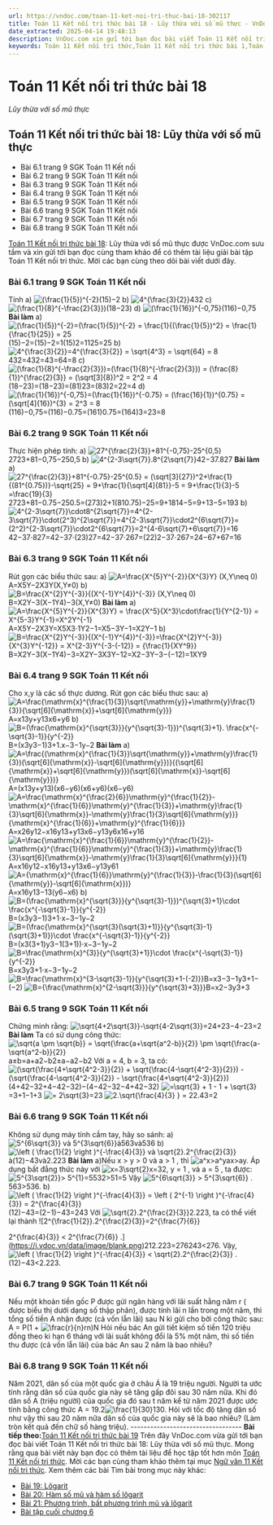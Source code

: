 ```yaml
---
url: https://vndoc.com/toan-11-ket-noi-tri-thuc-bai-18-302117
title: Toán 11 Kết nối tri thức bài 18 - Lũy thừa với số mũ thực - VnDoc.com
date_extracted: 2025-04-14 19:48:13
description: VnDoc.com xin gửi tới bạn đọc bài viết Toán 11 Kết nối tri thức bài 18: Lũy thừa với số mũ thực để bạn đọc cùng tham khảo nhé.
keywords: Toán 11 Kết nối tri thức,Toán 11 Kết nối tri thức bài 1,Toán lớp 11 Kết nối tri thức,bài tập toán 11 Kết nối tri thức,giải sgk toán 11 Kết nối tri thức,giải toán 11 Kết nối tri thức,toán 11 KNTT,toán 11 Kết nối,toán 11,giải toán 11 Kết nối tri thức bài 1,Toán 11 Kết nối tri thức bài 18 Lũy thừa với số mũ thực,bài 18 Lũy thừa với số mũ thực,Lũy thừa với số mũ thực,giải toán 11 Kết nối tri thức bài 1 Lũy thừa với số mũ thực
---
```


# Toán 11 Kết nối tri thức bài 18
 _Lũy thừa với số mũ thực_
## Toán 11 Kết nối tri thức bài 18: Lũy thừa với số mũ thực
  * Bài 6.1 trang 9 SGK Toán 11 Kết nối
  * Bài 6.2 trang 9 SGK Toán 11 Kết nối
  * Bài 6.3 trang 9 SGK Toán 11 Kết nối
  * Bài 6.4 trang 9 SGK Toán 11 Kết nối
  * Bài 6.5 trang 9 SGK Toán 11 Kết nối
  * Bài 6.6 trang 9 SGK Toán 11 Kết nối
  * Bài 6.7 trang 9 SGK Toán 11 Kết nối
  * Bài 6.8 trang 9 SGK Toán 11 Kết nối

[Toán 11 Kết nối tri thức bài 18](<https://vndoc.com/toan-11-ket-noi-tri-thuc-bai-18-302117>): Lũy thừa với số mũ thực được VnDoc.com sưu tầm và xin gửi tới bạn đọc cùng tham khảo để có thêm tài liệu giải bài tập Toán 11 Kết nối tri thức. Mời các bạn cùng theo dõi bài viết dưới đây.
### Bài 6.1 trang 9 SGK Toán 11 Kết nối
Tính
a\) ![\(\\frac{1}{5}\)^{-2}](https://i.vdoc.vn/data/image/blank.png)\(15\)−2
b\) ![4^{\\frac{3}{2}}](https://i.vdoc.vn/data/image/blank.png)432
c\) ![\(\\frac{1}{8}^{-\\frac{2}{3}}\)](https://i.vdoc.vn/data/image/blank.png)\(18−23\)
d\) ![\(\\frac{1}{16}\)^{-0,75}](https://i.vdoc.vn/data/image/blank.png)\(116\)−0,75
**Bài làm**
a\) ![\(\\frac{1}{5}\)^{-2}=\(\\frac{1}{5}\)^{-2} = \\frac{1}{\(\\frac{1}{5}\)^2} = \\frac{1}{\\frac{1}{25}} = 25](https://i.vdoc.vn/data/image/blank.png)\(15\)−2=\(15\)−2=1\(15\)2=1125=25
b\) ![4^{\\frac{3}{2}}=4^{\\frac{3}{2}} = \\sqrt{4^3} = \\sqrt{64} = 8](https://i.vdoc.vn/data/image/blank.png)432=432=43=64=8
c\) ![\(\\frac{1}{8}^{-\\frac{2}{3}}\)=\(\\frac{1}{8}^{-\\frac{2}{3}}\) = \(\\frac{8}{1}\)^{\\frac{2}{3}} = \(\\sqrt\[3\]{8}\)^2 = 2^2 = 4](https://i.vdoc.vn/data/image/blank.png)\(18−23\)=\(18−23\)=\(81\)23=\(83\)2=22=4
d\) ![\(\\frac{1}{16}\)^{-0,75}=\(\\frac{1}{16}\)^{-0.75} = \(\\frac{16}{1}\)^{0.75} = \(\\sqrt\[4\]{16}\)^{3} = 2^3 = 8](https://i.vdoc.vn/data/image/blank.png)\(116\)−0,75=\(116\)−0.75=\(161\)0.75=\(164\)3=23=8
### Bài 6.2 trang 9 SGK Toán 11 Kết nối
Thực hiện phép tính:
a\) ![27^{\\frac{2}{3}}+81^{-0,75}-25^{0,5}](https://i.vdoc.vn/data/image/blank.png)2723+81−0,75−250,5
b\) ![4^{2-3\\sqrt{7}}.8^{2\\sqrt{7}}](https://i.vdoc.vn/data/image/blank.png)42−37.827
**Bài làm**
a\) ![27^{\\frac{2}{3}}+81^{-0.75}-25^{0.5} = \(\\sqrt\[3\]{27}\)^2+\\frac{1}{\(81^{0.75}\)}-\\sqrt{25} = 9+\\frac{1}{\\sqrt\[4\]{81}}-5 = 9+\\frac{1}{3}-5 =\\frac{19}{3}](https://i.vdoc.vn/data/image/blank.png)2723+81−0.75−250.5=\(273\)2+1\(810.75\)−25=9+1814−5=9+13−5=193
b\) ![4^{2-3\\sqrt{7}}\\cdot8^{2\\sqrt{7}}=4^{2-3\\sqrt{7}}\\cdot\(2^3\)^{2\\sqrt{7}}=4^{2-3\\sqrt{7}}\\cdot2^{6\\sqrt{7}}=\(2^2\)^{2-3\\sqrt{7}}\\cdot2^{6\\sqrt{7}}=2^{4-6\\sqrt{7}+6\\sqrt{7}}=16](https://i.vdoc.vn/data/image/blank.png)42−37⋅827=42−37⋅\(23\)27=42−37⋅267=\(22\)2−37⋅267=24−67+67=16
### Bài 6.3 trang 9 SGK Toán 11 Kết nối
Rút gọn các biểu thức sau:
a\) ![A=\\frac{X^{5}Y^{-2}}{X^{3}Y} \(X,Y\\neq 0\)](https://i.vdoc.vn/data/image/blank.png)A=X5Y−2X3Y\(X,Y≠0\)
b\) ![B=\\frac{X^{2}Y^{-3}}{\(X^{-1}Y^{4}\)^{-3}} \(X,Y\\neq 0\)](https://i.vdoc.vn/data/image/blank.png)B=X2Y−3\(X−1Y4\)−3\(X,Y≠0\)
**Bài làm**
a\) ![A=\\frac{X^{5}Y^{-2}}{X^{3}Y} = \\frac{X^5}{X^3}\\cdot\\frac{1}{Y^{2-1}} = X^{5-3}Y^{-1}=X^2Y^{-1}](https://i.vdoc.vn/data/image/blank.png)A=X5Y−2X3Y=X5X3⋅1Y2−1=X5−3Y−1=X2Y−1
b\) ![B=\\frac{X^{2}Y^{-3}}{\(X^{-1}Y^{4}\)^{-3}}=\\frac{X^{2}Y^{-3}}{X^{3}Y^{-12}} = X^{2-3}Y^{-3-\(-12\)} = {\\frac{1}{XY^9}}](https://i.vdoc.vn/data/image/blank.png)B=X2Y−3\(X−1Y4\)−3=X2Y−3X3Y−12=X2−3Y−3−\(−12\)=1XY9
### Bài 6.4 trang 9 SGK Toán 11 Kết nối
Cho x,y là các số thực dương. Rút gọn các biểu thưc sau:
a\) ![A=\\frac{\\mathrm{x}^{\\frac{1}{3}}\\sqrt{\\mathrm{y}}+\\mathrm{y}\\frac{1}{3}}{\\sqrt\[6\]{\\mathrm{x}}+\\sqrt\[6\]{\\mathrm{y}}}](https://i.vdoc.vn/data/image/blank.png)A=x13y+y13x6+y6
b\) ![B=\(\\frac{\\mathrm{x}^{\\sqrt{3}}}{y^{\\sqrt{3}-1}}\)^{\\sqrt{3}+1}. \\frac{x^{-\\sqrt{3}-1}}{y^{-2}}](https://i.vdoc.vn/data/image/blank.png)B=\(x3y3−1\)3+1.x−3−1y−2
**Bài làm**
a\) ![A=\\frac{\(\\mathrm{x}^{\\frac{1}{3}}\\sqrt{\\mathrm{y}}+\\mathrm{y}\\frac{1}{3}\)\(\\sqrt\[6\]{\\mathrm{x}}-\\sqrt\[6\]{\\mathrm{y}}\)}{\(\\sqrt\[6\]{\\mathrm{x}}+\\sqrt\[6\]{\\mathrm{y}}\)\(\\sqrt\[6\]{\\mathrm{x}}-\\sqrt\[6\]{\\mathrm{y}}\)}](https://i.vdoc.vn/data/image/blank.png)A=\(x13y+y13\)\(x6−y6\)\(x6+y6\)\(x6−y6\)
![A=\\frac{\\mathrm{x}^{\\frac{2}{6}}\\mathrm{y}^{\\frac{1}{2}}-\\mathrm{x}^{\\frac{1}{6}}\\mathrm{y}^{\\frac{1}{3}}+\\mathrm{y}\\frac{1}{3}\\sqrt\[6\]{\\mathrm{x}}-\\mathrm{y}\\frac{1}{3}\\sqrt\[6\]{\\mathrm{y}}}{\\mathrm{x}^{\\frac{1}{6}}+\\mathrm{y}^{\\frac{1}{6}}}](https://i.vdoc.vn/data/image/blank.png)A=x26y12−x16y13+y13x6−y13y6x16+y16
![A=\\frac{\\mathrm{x}^{\\frac{1}{6}}\\mathrm{y}^{\\frac{1}{2}}-\\mathrm{x}^{\\frac{1}{6}}\\mathrm{y}^{\\frac{1}{3}}+\\mathrm{y}\\frac{1}{3}\\sqrt\[6\]{\\mathrm{x}}-\\mathrm{y}\\frac{1}{3}\\sqrt\[6\]{\\mathrm{y}}}{1}](https://i.vdoc.vn/data/image/blank.png)A=x16y12−x16y13+y13x6−y13y61
![A={\\mathrm{x}^{\\frac{1}{6}}\\mathrm{y}^{\\frac{1}{3}}-\\frac{1}{3}\(\\sqrt\[6\]{\\mathrm{y}}-\\sqrt\[6\]{\\mathrm{x}}\)}](https://i.vdoc.vn/data/image/blank.png)A=x16y13−13\(y6−x6\)
b\) ![B=\(\\frac{\\mathrm{x}^{\\sqrt{3}}}{y^{\\sqrt{3}-1}}\)^{\\sqrt{3}+1}\\cdot \\frac{x^{-\\sqrt{3}-1}}{y^{-2}}](https://i.vdoc.vn/data/image/blank.png)B=\(x3y3−1\)3+1⋅x−3−1y−2
![B=\(\\frac{\\mathrm{x}^{\\sqrt{3}\(\\sqrt{3}+1\)}}{y^{\\sqrt{3}-1}\(\\sqrt{3}+1\)}\)\\cdot \\frac{x^{-\\sqrt{3}-1}}{y^{-2}}](https://i.vdoc.vn/data/image/blank.png)B=\(x3\(3+1\)y3−1\(3+1\)\)⋅x−3−1y−2
![B=\\frac{\\mathrm{x}^{3}}{y^{\\sqrt{3}+1}}\\cdot \\frac{x^{-\\sqrt{3}-1}}{y^{-2}}](https://i.vdoc.vn/data/image/blank.png)B=x3y3+1⋅x−3−1y−2
![B=\\frac{\\mathrm{x}^{3-\\sqrt{3}-1}}{y^{\\sqrt{3}+1-\(-2\)}}](https://i.vdoc.vn/data/image/blank.png)B=x3−3−1y3+1−\(−2\)
![B={\\frac{\\mathrm{x}^{2-\\sqrt{3}}}{y^{\\sqrt{3}+3}}}](https://i.vdoc.vn/data/image/blank.png)B=x2−3y3+3
### Bài 6.5 trang 9 SGK Toán 11 Kết nối
Chứng minh rằng: ![\\sqrt{4+2\\sqrt{3}}-\\sqrt{4-2\\sqrt{3}}=2](https://i.vdoc.vn/data/image/blank.png)4+23−4−23=2
**Bài làm**
Ta có sử dụng công thức: ![\\sqrt{a \\pm \\sqrt{b}} = \\sqrt{\\frac{a+\\sqrt{a^2-b}}{2}} \\pm \\sqrt{\\frac{a-\\sqrt{a^2-b}}{2}}](https://i.vdoc.vn/data/image/blank.png)a±b=a+a2−b2±a−a2−b2
Với a = 4, b = 3, ta có:
![\(\\sqrt{\\frac{4+\\sqrt{4^2-3}}{2}} + \\sqrt{\\frac{4-\\sqrt{4^2-3}}{2}}\) -\(\\sqrt{\\frac{4-\\sqrt{4^2-3}}{2}} - \\sqrt{\\frac{4+\\sqrt{4^2-3}}{2}}\)](https://i.vdoc.vn/data/image/blank.png)\(4+42−32+4−42−32\)−\(4−42−32−4+42−32\)
![=\\sqrt{3} + 1 - 1 + \\sqrt{3}](https://i.vdoc.vn/data/image/blank.png)=3+1−1+3
![= 2\\sqrt{3}](https://i.vdoc.vn/data/image/blank.png)=23
![2.\\sqrt{\\frac{4}{3} } = 2](https://i.vdoc.vn/data/image/blank.png)2.43=2
### Bài 6.6 trang 9 SGK Toán 11 Kết nối
Không sử dụng máy tính cầm tay, hãy so sánh:
a\) ![5^{6\\sqrt{3}} và 5^{3\\sqrt{6}}](https://i.vdoc.vn/data/image/blank.png)à563và536
b\) ![\\left \( \\frac{1}{2} \\right \)^{-\\frac{4}{3}} và \\sqrt{2}.2^{\\frac{2}{3}}](https://i.vdoc.vn/data/image/blank.png)à\(12\)−43và2.223
**Bài làm**
a\)Nếu x > y > 0 và a > 1 , thì ![a^x>a^y](https://i.vdoc.vn/data/image/blank.png)ax>ay.
Áp dụng bất đẳng thức này với ![x=3\\sqrt{2}](https://i.vdoc.vn/data/image/blank.png)x=32, y = 1 , và a = 5 , ta được: ![5^{3\\sqrt{2}}> 5^{1}=5](https://i.vdoc.vn/data/image/blank.png)532>51=5
Vậy ![5^{6\\sqrt{3}} > 5^{3\\sqrt{6}} .](https://i.vdoc.vn/data/image/blank.png)563>536.
b\) ![\\left \( \\frac{1}{2} \\right \)^{-\\frac{4}{3}} = \\left \( 2^{-1} \\right \)^{-\\frac{4}{3}} = 2^{\\frac{4}{3}}](https://i.vdoc.vn/data/image/blank.png)\(12\)−43=\(2−1\)−43=243
Với ![\\sqrt{2}.2^{\\frac{2}{3}}](https://i.vdoc.vn/data/image/blank.png)2.223, ta có thể viết lại thành ![2^{\\frac{1}{2}}.2^{\\frac{2}{3}}=2^{\\frac{7}{6}}

2^{\\frac{4}{3}} < 2^{\\frac{7}{6}} .](https://i.vdoc.vn/data/image/blank.png)212.223=276243<276.
Vậy, ![\\left \( \\frac{1}{2} \\right \)^{-\\frac{4}{3}} < \\sqrt{2}.2^{\\frac{2}{3}} .](https://i.vdoc.vn/data/image/blank.png)\(12\)−43<2.223.
### Bài 6.7 trang 9 SGK Toán 11 Kết nối
Nếu một khoản tiền gốc P được gửi ngân hàng với lãi suất hằng năm r \( được biểu thị dưới dạng số thập phân\), được tính lãi n lần trong một năm, thì tổng số tiền A nhận được \(cả vốn lẫn lãi\) sau N kì gửi cho bởi công thức sau:
A = P\(1 + ![\\frac{r}{n}](https://i.vdoc.vn/data/image/blank.png)rn\)N
Hỏi nếu bác An gửi tiết kiệm số tiền 120 triệu đồng theo ki hạn 6 tháng với lãi suất không đổi là 5% một năm, thì số tiền thu được \(cả vốn lẫn lãi\) của bác An sau 2 năm là bao nhiêu?
### Bài 6.8 trang 9 SGK Toán 11 Kết nối
Năm 2021, dân số của một quốc gia ở châu Á là 19 triệu người. Người ta ước tính rằng dân số của quốc gia này sẽ tăng gấp đôi sau 30 năm nữa. Khi đó dân số A \(triệu người\) của quốc gia đó sau t năm kể từ năm 2021 được ước tính bằng công thức A = 19.2![\\frac{1}{30}](https://i.vdoc.vn/data/image/blank.png)130. Hỏi với tốc độ tăng dân số như vậy thì sau 20 năm nữa dân số của quốc gia này sẽ là bao nhiêu? \(Làm tròn kết quả đến chữ số hàng triệu\).
\----------------------------------
**Bài tiếp theo:**[Toán 11 Kết nối tri thức bài 19](<https://vndoc.com/toan-11-ket-noi-tri-thuc-bai-19-302120>)
Trên đây VnDoc.com vừa gửi tới bạn đọc bài viết Toán 11 Kết nối tri thức bài 18: Lũy thừa với số mũ thực. Mong rằng qua bài viết này bạn đọc có thêm tài liệu để học tập tốt hơn môn [Toán 11 Kết nối tri thức](<https://vndoc.com/toan-11-ket-noi-tri-thuc>). Mời các bạn cùng tham khảo thêm tại mục [Ngữ văn 11 Kết nối tri thức](<https://vndoc.com/ngu-van-11-ket-noi-tri-thuc>).
Xem thêm các bài Tìm bài trong mục này khác:
  * [Bài 19: Lôgarit](</toan-11-ket-noi-tri-thuc-bai-19-302120>)
  * [Bài 20: Hàm số mũ và hàm số lôgarit](</toan-11-ket-noi-tri-thuc-bai-20-302123>)
  * [Bài 21: Phương trình, bất phương trình mũ và lôgarit](</toan-11-ket-noi-tri-thuc-bai-21-302229>)
  * [Bài tập cuối chương 6](</toan-11-ket-noi-tri-thuc-bai-tap-cuoi-chuong-6-302234>)

